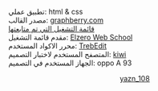 تطبيق عملي: html & css 
<br>
مصدر القالب: 
<a href="https://www.graphberry.com/item/kasper-one-page-psd-template">graphberry.com</a>
<br>
<a href="https://youtube.com/playlist?list=PLDoPjvoNmBAy1l-2A21ng3gxEyocruT0t"> قائمة التشغيل التي تم متابعتها</a>
<br>
مقدم قائمة التشغيل:
 <a href="https://youtube.com/c/ElzeroInfo?sub_confirmation=1">Elzero Web School</a>
<br>
محرر الاكواد المستخدم: 
<a href="https://play.google.com/store/apps/details?id=com.teejay.trebedit">TrebEdit</a>
<br>
المتصفح المستخدم لاختبار التصميم: 
<a href="https://play.google.com/store/apps/details?id=com.kiwibrowser.browser">kiwi</a>
<br>
الجهاز المستخدم في التصميم: oppo A 93

<div align="center">
    <a  href="https://yazn-108.github.io/yazn_108/">
    yazn_108</a>
</div>
